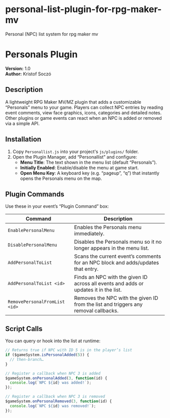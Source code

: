 # personal-list-plugin-for-rpg-maker-mv
Personal (NPC) list system for rpg maker mv

# Personals Plugin

**Version:** 1.0  
**Author:** Kristof Soczó

## Description
A lightweight RPG Maker MV/MZ plugin that adds a customizable “Personals” menu to your game. Players can collect NPC entries by reading event comments, view face graphics, icons, categories and detailed notes. Other plugins or game events can react when an NPC is added or removed via a simple API.

## Installation
1. Copy `Personallist.js` into your project's `js/plugins/` folder.  
2. Open the Plugin Manager, add “Personallist” and configure:
   - **Menu Title**: The text shown in the menu list (default “Personals”).
   - **Initially Enabled**: Enable/disable the menu at game start.
   - **Open Menu Key**: A keyboard key (e.g. “pageup”, “q”) that instantly opens the Personals menu on the map.

## Plugin Commands
Use these in your event’s “Plugin Command” box:

| Command                        | Description                                                                                   |
|--------------------------------|-----------------------------------------------------------------------------------------------|
| `EnablePersonalMenu`           | Enables the Personals menu immediately.                                                      |
| `DisablePersonalMenu`          | Disables the Personals menu so it no longer appears in the menu list.                        |
| `AddPersonalToList`            | Scans the current event’s comments for an NPC block and adds/updates that entry.             |
| `AddPersonalToList <id>`       | Finds an NPC with the given ID across all events and adds or updates it in the list.         |
| `RemovePersonalFromList <id>`  | Removes the NPC with the given ID from the list and triggers any removal callbacks.          |

## Script Calls
You can query or hook into the list at runtime:

```js
// Returns true if NPC with ID 5 is in the player’s list
if ($gameSystem.isPersonalAdded(5)) {
  // then-branch…
}

// Register a callback when NPC 3 is added
$gameSystem.onPersonalAdded(3, function(id) {
  console.log(`NPC ${id} was added!`);
});

// Register a callback when NPC 3 is removed
$gameSystem.onPersonalRemoved(3, function(id) {
  console.log(`NPC ${id} was removed!`);
});
